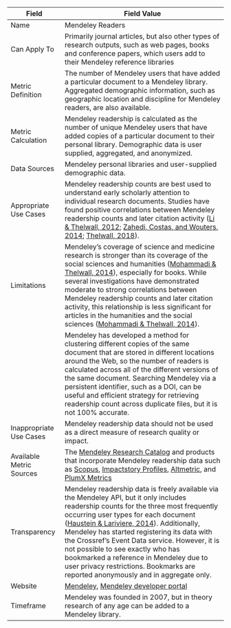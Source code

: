 | Field                         | Field Value |
|------------------------------|-------------------------------------------------|
| Name                          | Mendeley Readers
| Can Apply To                  | Primarily journal articles, but also other types of research outputs, such as web pages, books and conference papers, which users add to their Mendeley reference libraries
| Metric Definition             | The number of Mendeley users that have added a particular document to a Mendeley library. Aggregated demographic information, such as geographic location and discipline for Mendeley readers, are also available.
| Metric Calculation            | Mendeley readership is calculated as the number of unique Mendeley users that have added copies of a particular document to their personal library.  Demographic data is user supplied, aggregated, and anonymized.
| Data Sources                  | Mendeley personal libraries and user-supplied demographic data.
| Appropriate Use Cases         | Mendeley readership counts are best used to understand early scholarly attention to individual research documents.  Studies have found positive correlations between Mendeley readership counts and later citation activity ([Li & Thelwall, 2012](http://2012.sticonference.org/Proceedings/vol2/Li_F1000_541.pdf); [Zahedi, Costas, and Wouters, 2014](http://dx.doi.org/10.1007/s11192-014-1264-0); [Thelwall, 2018](https://link.springer.com/article/10.1007%2Fs11192-018-2715-9)).
| Limitations                   | Mendeley’s coverage of science and medicine research is stronger than its coverage of the social sciences and humanities ([Mohammadi & Thelwall, 2014](https://doi.org/10.1002/asi.23071)), especially for books. While several investigations have demonstrated moderate to strong correlations between Mendeley readership counts and later citation activity, this relationship is less significant for articles in the humanities and the social sciences ([Mohammadi & Thelwall, 2014](https://doi.org/10.1002/asi.23071)).
|| Mendeley has developed a method for clustering different copies of the same document that are stored in different locations around the Web, so the number of readers is calculated across all of the different versions of the same document.  Searching Mendeley via a persistent identifier, such as a DOI, can be useful and efficient strategy for retrieving readership count across duplicate files, but it is not 100% accurate.
| Inappropriate Use Cases       | Mendeley readership data should not be used as a direct measure of research quality or impact.
| Available Metric Sources      | The [Mendeley Research Catalog](https://www.mendeley.com/) and products that incorporate Mendeley readership data such as [Scopus](https://www.elsevier.com/solutions/scopus), [Impactstory Profiles](https://our-research.org/), [Altmetric](http://altmetric.com/), and [PlumX Metrics](http://plumanalytics.com/)
| Transparency                  | Mendeley readership data is freely available via the Mendeley API, but it only includes readership counts for the three most frequently occurring user types for each document ([Haustein & Lariviere, 2014](https://docs.lib.purdue.edu/cgi/viewcontent.cgi?article=2033&context=iatul)). Additionally, Mendeley has started registering its data with the Crossref’s Event Data service.  However, it is not possible to see exactly who has bookmarked a reference in Mendeley due to user privacy restrictions. Bookmarks are reported anonymously and in aggregate only.
| Website                       | [Mendeley](https://www.mendeley.com/), [Mendeley developer portal](http://dev.mendeley.com/)
| Timeframe                     | Mendeley was founded in 2007, but in theory research of any age can be added to a Mendeley library.
